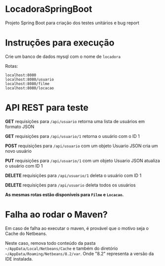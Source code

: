 # LocadoraSpringBoot
Projeto Spring Boot para criação dos testes unitários e bug report

# Instruções para execução
Crie um banco de dados mysql com o nome de ```locadora```

Rotas:
``` 
localhost:8080
localhost:8080/usuario
localhost:8080/filme
localhost:8080/locacao
```

# API REST para teste

**GET** requisições para ```/api/usuario``` retorna uma lista de usuários em formato JSON

**GET** requisições para ```/api/usuario/1``` retorna o usuário com o ID 1

**POST** requisições para ```/api/usuario``` com um objeto Usuario JSON cria um novo usuário

**PUT** requisições para ```/api/usuario/1``` com um objeto Usuario JSON atualiza o usuário com ID 1

**DELETE** requisições para ```/api/usuario/1``` deleta o usuário com ID 1

**DELETE** requisições para ```/api/usuario``` deleta todos os usuários

**As mesmas rotas estão disponíveis para ```Filme``` e ```Locacao```.**

# Falha ao rodar o Maven?

Em caso de falha ao executar o maven, é provável que o motivo seja o Cache do Netbeans. 

Neste caso, remova todo conteúdo da pasta <code>~/AppData/Local/Netbeans/Cache</code>
e também do diretório <code>~/AppData/Roaming/Netbeans/8.2/var</code>. Onde "8.2" representa a versão da IDE instalada.


